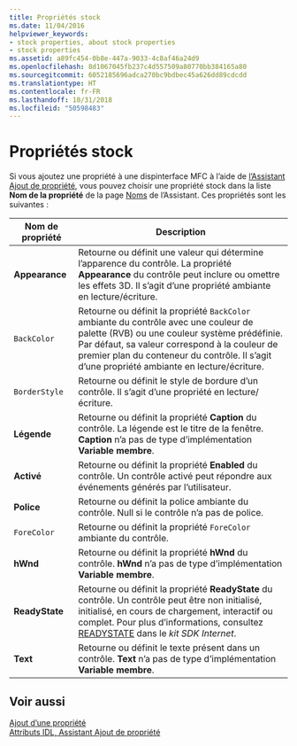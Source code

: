 ```yaml
---
title: Propriétés stock
ms.date: 11/04/2016
helpviewer_keywords:
- stock properties, about stock properties
- stock properties
ms.assetid: a89fc454-0b8e-447a-9033-4c8af46a24d9
ms.openlocfilehash: 8d1067045fb237c4d557509a80770bb384165a80
ms.sourcegitcommit: 6052185696adca270bc9bdbec45a626dd89cdcdd
ms.translationtype: HT
ms.contentlocale: fr-FR
ms.lasthandoff: 10/31/2018
ms.locfileid: "50598483"
---
```

# <a name="stock-properties"></a>Propriétés stock

Si vous ajoutez une propriété à une dispinterface MFC à l’aide de [l’Assistant Ajout de propriété](../ide/idl-attributes-add-property-wizard.md), vous pouvez choisir une propriété stock dans la liste **Nom de la propriété** de la page [Noms](../ide/names-add-property-wizard.md) de l’Assistant. Ces propriétés sont les suivantes :

|Nom de propriété|Description|
|-------------------|-----------------|
|**Appearance**|Retourne ou définit une valeur qui détermine l’apparence du contrôle. La propriété **Appearance** du contrôle peut inclure ou omettre les effets 3D. Il s’agit d’une propriété ambiante en lecture/écriture.|
|`BackColor`|Retourne ou définit la propriété `BackColor` ambiante du contrôle avec une couleur de palette (RVB) ou une couleur système prédéfinie. Par défaut, sa valeur correspond à la couleur de premier plan du conteneur du contrôle. Il s’agit d’une propriété ambiante en lecture/écriture.|
|`BorderStyle`|Retourne ou définit le style de bordure d’un contrôle. Il s’agit d’une propriété en lecture/écriture.|
|**Légende**|Retourne ou définit la propriété **Caption** du contrôle. La légende est le titre de la fenêtre. **Caption** n’a pas de type d’implémentation **Variable membre**.|
|**Activé**|Retourne ou définit la propriété **Enabled** du contrôle. Un contrôle activé peut répondre aux événements générés par l’utilisateur.|
|**Police**|Retourne ou définit la police ambiante du contrôle. Null si le contrôle n’a pas de police.|
|`ForeColor`|Retourne ou définit la propriété `ForeColor` ambiante du contrôle.|
|**hWnd**|Retourne ou définit la propriété **hWnd** du contrôle. **hWnd** n’a pas de type d’implémentation **Variable membre**.|
|**ReadyState**|Retourne ou définit la propriété **ReadyState** du contrôle. Un contrôle peut être non initialisé, initialisé, en cours de chargement, interactif ou complet. Pour plus d’informations, consultez [READYSTATE](https://msdn.microsoft.com/library/aa768362.aspx) dans le *kit SDK Internet*.|
|**Text**|Retourne ou définit le texte présent dans un contrôle. **Text** n’a pas de type d’implémentation **Variable membre**.|

## <a name="see-also"></a>Voir aussi

[Ajout d’une propriété](../ide/adding-a-property-visual-cpp.md)<br>
[Attributs IDL, Assistant Ajout de propriété](../ide/idl-attributes-add-property-wizard.md)
